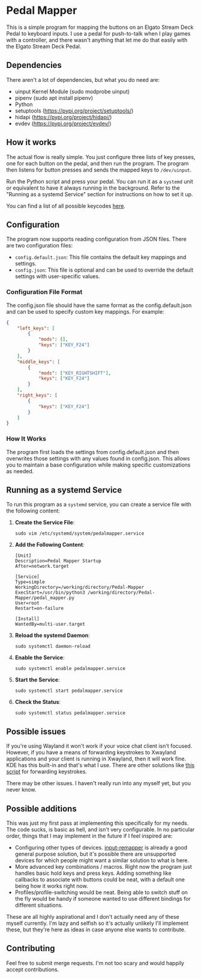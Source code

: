 # Pedal Mapper

This is a simple program for mapping the buttons on an Elgato Stream Deck Pedal
to keyboard inputs. I use a pedal for push-to-talk when I play games with a
controller, and there wasn't anything that let me do that easily with the Elgato
Stream Deck Pedal.

## Dependencies

There aren't a lot of dependencies, but what you do need are:
- uinput Kernel Module (sudo modprobe uinput)
- pipenv (sudo apt install pipenv)
- Python
- setuptools (https://pypi.org/project/setuptools/)
- hidapi (https://pypi.org/project/hidapi/)
- evdev (https://pypi.org/project/evdev/)

## How it works

The actual flow is really simple. You just configure three lists of key presses,
one for each button on the pedal, and then run the program. The program then
listens for button presses and sends the mapped keys to `/dev/uinput`.

Run the Python script and press your pedal. You can run it as a `systemd` unit
or equivalent to have it always running in the background. Refer to the "Running as a systemd Service" section for instructions on how to set it up.


You can find a list of all possible keycodes
[here](https://github.com/torvalds/linux/blob/master/include/uapi/linux/input-event-codes.h).

## Configuration

The program now supports reading configuration from JSON files. There are two configuration files:
- `config.default.json`: This file contains the default key mappings and settings.
- `config.json`: This file is optional and can be used to override the default settings with user-specific values.

### Configuration File Format

The config.json file should have the same format as the config.default.json and can be used to specify custom key mappings. For example:
```json
{
    "left_keys": [
        {
            "mods": [],
            "keys": ["KEY_F24"]
        }
    ],
    "middle_keys": [
        {
            "mods": ["KEY_RIGHTSHIFT"],
            "keys": ["KEY_F24"]
        }
    ],
    "right_keys": [
        {
            "keys": ["KEY_F24"]
        }
    ]
}
```

### How It Works

The program first loads the settings from config.default.json and then overwrites those settings with any values found in config.json. This allows you to maintain a base configuration while making specific customizations as needed.

## Running as a systemd Service

To run this program as a `systemd` service, you can create a service file with the following content:

1. **Create the Service File**:
   ```
   sudo vim /etc/systemd/system/pedalmapper.service
   ```

2. **Add the Following Content**:
   ```
   [Unit]
   Description=Pedal Mapper Startup
   After=network.target

   [Service]
   Type=simple
   WorkingDirectory=/working/directory/Pedal-Mapper
   ExecStart=/usr/bin/python3 /working/directory/Pedal-Mapper/pedal_mapper.py
   User=root
   Restart=on-failure

   [Install]
   WantedBy=multi-user.target
   ```

3. **Reload the systemd Daemon**:
   ```
   sudo systemctl daemon-reload
   ```

4. **Enable the Service**:
   ```
   sudo systemctl enable pedalmapper.service
   ```

5. **Start the Service**:
   ```
   sudo systemctl start pedalmapper.service
   ```

6. **Check the Status**:
   ```
   sudo systemctl status pedalmapper.service
   ```

## Possible issues

If you're using Wayland it won't work if your voice chat client isn't focused.
However, if you have a means of forwarding keystrokes to Xwayland applications
and your client is running in Xwayland, then it will work fine. KDE has this
built-in and that's what I use. There are other solutions like [this
script](https://github.com/Rush/wayland-push-to-talk-fix/) for forwarding
keystrokes.

There may be other issues. I haven't really run into any myself yet, but you
never know.

## Possible additions

This was just my first pass at implementing this specifically for my needs. The
code sucks, is basic as hell, and isn't very configurable. In no particular
order, things that I may implement in the future if I feel inspired are:
- Configuring other types of devices.
  [input-remapper](https://github.com/sezanzeb/input-remapper) is already a good
  general purpose solution, but it's possible there are unsupported devices for
  which people might want a similar solution to what is here.
- More advanced key combinations / macros. Right now the program just handles
  basic hold keys and press keys. Adding something like callbacks to associate
  with buttons could be neat, with a default one being how it works right now.
- Profiles/profile-switching would be neat. Being able to switch stuff on the
  fly would be handy if someone wanted to use different bindings for different
  situations.

These are all highly aspirational and I don't actually need any of these myself
currently. I'm lazy and selfish so it's actually unlikely I'll implement these,
but they're here as ideas in case anyone else wants to contribute.

## Contributing

Feel free to submit merge requests. I'm not too scary and would happily accept
contributions.

